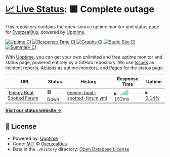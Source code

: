 # [📈 Live Status](https://status.enemyboat.co.uk): <!--live status--> **🟥 Complete outage**

This repository contains the open-source uptime monitor and status page for [0verzeal0us](https://status.enemyboat.co.uk), powered by [Upptime](https://github.com/upptime/upptime).

[![Uptime CI](https://github.com/0verzeal0us/upptime/workflows/Uptime%20CI/badge.svg)](https://github.com/0verzeal0us/upptime/actions?query=workflow%3A%22Uptime+CI%22)
[![Response Time CI](https://github.com/0verzeal0us/upptime/workflows/Response%20Time%20CI/badge.svg)](https://github.com/0verzeal0us/upptime/actions?query=workflow%3A%22Response+Time+CI%22)
[![Graphs CI](https://github.com/0verzeal0us/upptime/workflows/Graphs%20CI/badge.svg)](https://github.com/0verzeal0us/upptime/actions?query=workflow%3A%22Graphs+CI%22)
[![Static Site CI](https://github.com/0verzeal0us/upptime/workflows/Static%20Site%20CI/badge.svg)](https://github.com/0verzeal0us/upptime/actions?query=workflow%3A%22Static+Site+CI%22)
[![Summary CI](https://github.com/0verzeal0us/upptime/workflows/Summary%20CI/badge.svg)](https://github.com/0verzeal0us/upptime/actions?query=workflow%3A%22Summary+CI%22)

With [Upptime](https://upptime.js.org), you can get your own unlimited and free uptime monitor and status page, powered entirely by a GitHub repository. We use [Issues](https://github.com/0verzeal0us/upptime/issues) as incident reports, [Actions](https://github.com/0verzeal0us/upptime/actions) as uptime monitors, and [Pages](https://status.enemyboat.co.uk) for the status page.

<!--start: status pages-->
<!-- This summary is generated by Upptime (https://github.com/upptime/upptime) -->
<!-- Do not edit this manually, your changes will be overwritten -->
<!-- prettier-ignore -->
| URL | Status | History | Response Time | Uptime |
| --- | ------ | ------- | ------------- | ------ |
| <img alt="" src="https://www.enemyboat.co.uk/favicon.ico" height="13"> [Enemy Boat Spotted Forum](https://www.enemyboat.co.uk) | 🟥 Down | [enemy-boat-spotted-forum.yml](https://github.com/0verzeal0us/upptime/commits/HEAD/history/enemy-boat-spotted-forum.yml) | <details><summary><img alt="Response time graph" src="./graphs/enemy-boat-spotted-forum/response-time-week.png" height="20"> 152ms</summary><br><a href="https://status.enemyboat.co.uk/history/enemy-boat-spotted-forum"><img alt="Response time 152" src="https://img.shields.io/endpoint?url=https%3A%2F%2Fraw.githubusercontent.com%2F0verzeal0us%2Fupptime%2FHEAD%2Fapi%2Fenemy-boat-spotted-forum%2Fresponse-time.json"></a><br><a href="https://status.enemyboat.co.uk/history/enemy-boat-spotted-forum"><img alt="24-hour response time 152" src="https://img.shields.io/endpoint?url=https%3A%2F%2Fraw.githubusercontent.com%2F0verzeal0us%2Fupptime%2FHEAD%2Fapi%2Fenemy-boat-spotted-forum%2Fresponse-time-day.json"></a><br><a href="https://status.enemyboat.co.uk/history/enemy-boat-spotted-forum"><img alt="7-day response time 152" src="https://img.shields.io/endpoint?url=https%3A%2F%2Fraw.githubusercontent.com%2F0verzeal0us%2Fupptime%2FHEAD%2Fapi%2Fenemy-boat-spotted-forum%2Fresponse-time-week.json"></a><br><a href="https://status.enemyboat.co.uk/history/enemy-boat-spotted-forum"><img alt="30-day response time 152" src="https://img.shields.io/endpoint?url=https%3A%2F%2Fraw.githubusercontent.com%2F0verzeal0us%2Fupptime%2FHEAD%2Fapi%2Fenemy-boat-spotted-forum%2Fresponse-time-month.json"></a><br><a href="https://status.enemyboat.co.uk/history/enemy-boat-spotted-forum"><img alt="1-year response time 152" src="https://img.shields.io/endpoint?url=https%3A%2F%2Fraw.githubusercontent.com%2F0verzeal0us%2Fupptime%2FHEAD%2Fapi%2Fenemy-boat-spotted-forum%2Fresponse-time-year.json"></a></details> | <details><summary><a href="https://status.enemyboat.co.uk/history/enemy-boat-spotted-forum">0.14%</a></summary><a href="https://status.enemyboat.co.uk/history/enemy-boat-spotted-forum"><img alt="All-time uptime 0.14%" src="https://img.shields.io/endpoint?url=https%3A%2F%2Fraw.githubusercontent.com%2F0verzeal0us%2Fupptime%2FHEAD%2Fapi%2Fenemy-boat-spotted-forum%2Fuptime.json"></a><br><a href="https://status.enemyboat.co.uk/history/enemy-boat-spotted-forum"><img alt="24-hour uptime 0.14%" src="https://img.shields.io/endpoint?url=https%3A%2F%2Fraw.githubusercontent.com%2F0verzeal0us%2Fupptime%2FHEAD%2Fapi%2Fenemy-boat-spotted-forum%2Fuptime-day.json"></a><br><a href="https://status.enemyboat.co.uk/history/enemy-boat-spotted-forum"><img alt="7-day uptime 0.14%" src="https://img.shields.io/endpoint?url=https%3A%2F%2Fraw.githubusercontent.com%2F0verzeal0us%2Fupptime%2FHEAD%2Fapi%2Fenemy-boat-spotted-forum%2Fuptime-week.json"></a><br><a href="https://status.enemyboat.co.uk/history/enemy-boat-spotted-forum"><img alt="30-day uptime 0.14%" src="https://img.shields.io/endpoint?url=https%3A%2F%2Fraw.githubusercontent.com%2F0verzeal0us%2Fupptime%2FHEAD%2Fapi%2Fenemy-boat-spotted-forum%2Fuptime-month.json"></a><br><a href="https://status.enemyboat.co.uk/history/enemy-boat-spotted-forum"><img alt="1-year uptime 0.14%" src="https://img.shields.io/endpoint?url=https%3A%2F%2Fraw.githubusercontent.com%2F0verzeal0us%2Fupptime%2FHEAD%2Fapi%2Fenemy-boat-spotted-forum%2Fuptime-year.json"></a></details>

<!--end: status pages-->

[**Visit our status website →**](https://status.enemyboat.co.uk)

## 📄 License

- Powered by: [Upptime](https://github.com/upptime/upptime)
- Code: [MIT](./LICENSE) © [0verzeal0us](https://status.enemyboat.co.uk)
- Data in the `./history` directory: [Open Database License](https://opendatacommons.org/licenses/odbl/1-0/)
